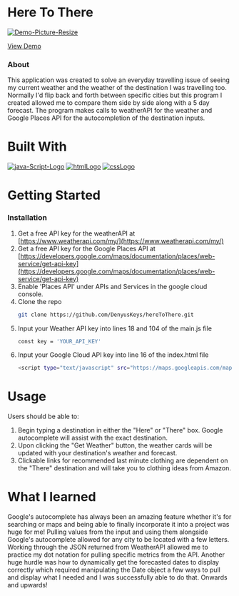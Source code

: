 # Here To There

<a href="https://ibb.co/52VM4PG">
  <img src="https://i.ibb.co/Tr5v2sY/Demo-Picture-Resize.jpg" alt="Demo-Picture-Resize" border="0">
</a>

<a href="https://www.loom.com/share/57badd54f31b4b07a05ddae606419659?sid=091cdd1a-34a0-44bc-b5b0-cdaf0891c261">View Demo</a>


### About
This application was created to solve an everyday travelling issue of seeing my current weather and the weather of the destination I was travelling too.
Normally I'd flip back and forth between specific cities but this program I created allowed me to compare them side by side along with a 5 day forecast.
The program makes calls to weatherAPI for the weather and Google Places API for the autocompletion of the destination inputs.


# Built With
<a href="https://imgbb.com/"><img src="https://i.ibb.co/9T534Jb/java-Script-Logo.png" alt="java-Script-Logo" border="0"></a>
<a href="https://imgbb.com/"><img src="https://i.ibb.co/WP9pb69/htmlLogo.png" alt="htmlLogo" border="0"></a>
<a href="https://imgbb.com/"><img src="https://i.ibb.co/mXqtV2y/cssLogo.png" alt="cssLogo" border="0"></a>




# Getting Started
### Installation

1. Get a free API key for the weatherAPI at [https://www.weatherapi.com/my/](https://www.weatherapi.com/my/)
2. Get a free API key for the Google Places API at [https://developers.google.com/maps/documentation/places/web-service/get-api-key](https://developers.google.com/maps/documentation/places/web-service/get-api-key)
3. Enable 'Places API' under APIs and Services in the google cloud console.
4. Clone the repo
   ```sh
   git clone https://github.com/DenyusKeys/hereToThere.git
   ```
5. Input your Weather API key into lines 18 and 104 of the main.js file
   ```sh
   const key = 'YOUR_API_KEY'
   ```
6. Input your Google Cloud API key into line 16 of the index.html file
   ```sh
   <script type="text/javascript" src="https://maps.googleapis.com/maps/api/js?key=YOUR_API_KEY&libraries=places"></script>
   ```

# Usage
Users should be able to:
1. Begin typing a destination in either the "Here" or "There" box.  Google autocomplete will assist with the exact destination.
2. Upon clicking the "Get Weather" button, the weather cards will be updated with your destination's weather and forecast.
3. Clickable links for recommended last minute clothing are dependent on the "There" destination and will take you to clothing ideas
   from Amazon.

# What I learned
Google's autocomplete has always been an amazing feature whether it's for searching or maps and being able to finally incorporate it into a project was huge for me!
Pulling values from the input and using them alongside Google's autocomplete allowed for any city to be located with a few letters.
Working through the JSON returned from WeatherAPI allowed me to practice my dot notation for pulling specific metrics from the API.
Another huge hurdle was how to dynamically get the forecasted dates to display correctly which required manipulating the Date object a few ways to pull and display what I needed
and I was successfully able to do that.  Onwards and upwards!



